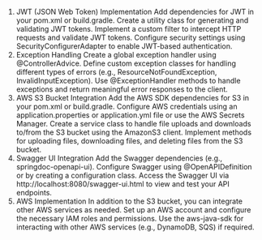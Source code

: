 1. JWT (JSON Web Token) Implementation
Add dependencies for JWT in your pom.xml or build.gradle.
Create a utility class for generating and validating JWT tokens.
Implement a custom filter to intercept HTTP requests and validate JWT tokens.
Configure security settings using SecurityConfigurerAdapter to enable JWT-based authentication.
2. Exception Handling
Create a global exception handler using @ControllerAdvice.
Define custom exception classes for handling different types of errors (e.g., ResourceNotFoundException, InvalidInputException).
Use @ExceptionHandler methods to handle exceptions and return meaningful error responses to the client.
3. AWS S3 Bucket Integration
Add the AWS SDK dependencies for S3 in your pom.xml or build.gradle.
Configure AWS credentials using an application.properties or application.yml file or use the AWS Secrets Manager.
Create a service class to handle file uploads and downloads to/from the S3 bucket using the AmazonS3 client.
Implement methods for uploading files, downloading files, and deleting files from the S3 bucket.
4. Swagger UI Integration
Add the Swagger dependencies (e.g., springdoc-openapi-ui).
Configure Swagger using @OpenAPIDefinition or by creating a configuration class.
Access the Swagger UI via http://localhost:8080/swagger-ui.html to view and test your API endpoints.
5. AWS Implementation
In addition to the S3 bucket, you can integrate other AWS services as needed.
Set up an AWS account and configure the necessary IAM roles and permissions.
Use the aws-java-sdk for interacting with other AWS services (e.g., DynamoDB, SQS) if required.
